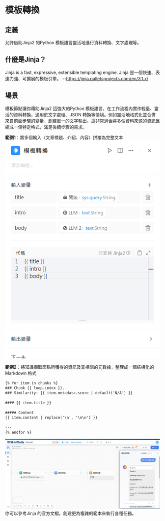 # 模板轉換
## 定義
允許借助Jinja2 的Python 模板語言靈活地進行資料轉換、文字處理等。
## 什麼是Jinja？
Jinja is a fast, expressive, extensible templating engine.
Jinja 是一個快速、表達力強、可擴展的模板引擎。
--https://jinja.palletsprojects.com/en/3.1.x/
## 場景
模板節點讓你藉助Jinja2 這強大的Python 模板語言，在工作流程內實作輕量、靈活的資料轉換，適用於文字處理、JSON 轉換等情境。例如靈活地格式化並合併來自前面步驟的變量，創建單一的文字輸出。這非常適合將多個資料來源的資訊匯總成一個特定格式，滿足後續步驟的需求。

**範例1**：將多個輸入（文章標題、介紹、內容）拼接為完整文本
![拼接文字](/工作流程/節點說明/images/拼接文字.png)

**範例2**：將知識擷取節點所獲得的資訊及其相關的元數據，整理成一個結構化的Markdown 格式
```
{% for item in chunks %}
### Chunk {{ loop.index }}. 
### Similarity: {{ item.metadata.score | default('N/A') }}

#### {{ item.title }}

##### Content
{{ item.content | replace('\n', '\n\n') }}

---
{% endfor %}
```
![知識擷取節點輸出轉換為Markdown](/工作流程/節點說明/images/知識擷取節點輸出轉換為Markdown.png)
你可以參考Jinja 的官方文檔，創建更為複雜的範本來執行各種任務。
